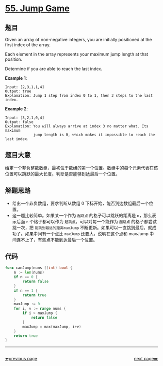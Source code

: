 # [55. Jump Game](https://leetcode.com/problems/jump-game/)


## 题目

Given an array of non-negative integers, you are initially positioned at the first index of the array.

Each element in the array represents your maximum jump length at that position.

Determine if you are able to reach the last index.

**Example 1**:

```
Input: [2,3,1,1,4]
Output: true
Explanation: Jump 1 step from index 0 to 1, then 3 steps to the last index.
```

**Example 2**:

```
Input: [3,2,1,0,4]
Output: false
Explanation: You will always arrive at index 3 no matter what. Its maximum
             jump length is 0, which makes it impossible to reach the last index.
```

## 题目大意

给定一个非负整数数组，最初位于数组的第一个位置。数组中的每个元素代表在该位置可以跳跃的最大长度。判断是否能够到达最后一个位置。

## 解题思路

- 给出一个非负数组，要求判断从数组 0 下标开始，能否到达数组最后一个位置。
- 这一题比较简单。如果某一个作为 `起跳点` 的格子可以跳跃的距离是 `n`，那么表示后面 `n` 个格子都可以作为 `起跳点`。可以对每一个能作为 `起跳点` 的格子都尝试跳一次，把 `能跳到最远的距离maxJump` 不断更新。如果可以一直跳到最后，就成功了。如果中间有一个点比 `maxJump` 还要大，说明在这个点和 maxJump 中间连不上了，有些点不能到达最后一个位置。

## 代码

```go
func canJump(nums []int) bool {
	n := len(nums)
	if n == 0 {
		return false
	}
	if n == 1 {
		return true
	}
	maxJump := 0
	for i, v := range nums {
		if i > maxJump {
			return false
		}
		maxJump = max(maxJump, i+v)
	}
	return true
}
```



----------------------------------------------
<div style="display: flex;justify-content: space-between;align-items: center;">
<p><a href="https://books.halfrost.com/leetcode/ChapterFour/0001~0099/0054.Spiral-Matrix/">⬅️previous page</a></p>
<p><a href="https://books.halfrost.com/leetcode/ChapterFour/0001~0099/0056.Merge-Intervals/">next page➡️</a></p>
</div>
